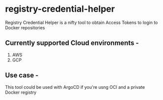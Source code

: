 # registry-credential-helper

Registry Credential Helper is a nifty tool to obtain Access Tokens to login to Docker repositories

## Currently supported Cloud environments - 

1. AWS
2. GCP

## Use case - 

This tool could be used with ArgoCD if you're usng OCI and a private Docker registry
